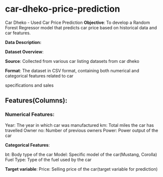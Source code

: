 # car-dheko-price-prediction
Car Dheko - Used Car Price Prediction
**Objective**:
To develop a Random Forest Regressor model that  predicts car price based on historical data and car features.

**Data Description:**

**Dataset Overview**:

**Source**: Collected from various car listing datasets from car dheko

**Format**: The dataset in CSV format, containing both numerical and categorical features related to car 

specifications and sales

## Features(Columns):

### Numerical Features:

Year: The year in which car was manufactured
km:    Total miles the car has travelled
Owner no: Number of previous owners
Power: Power output of the car

**Categorical Features**:

bt: Body type of the car
Model: Specific model of the car(Mustang, Corolla)
Fuel Type: Type of the fuel used by  the car

**Target variable**:
Price: Selling price of the car(target variable for prediction)
